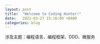 ```yaml
---
layout: post
title:  "Welcome to Coding Hunter!"
date:   2021-03-27 15:16:00 +0800
categories: blog
---
```


涉及主题：编程语言、编程框架、DDD、微服务
